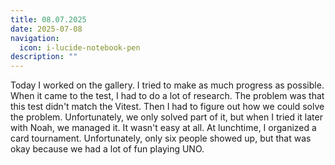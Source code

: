 ```yaml
---
title: 08.07.2025
date: 2025-07-08
navigation:
  icon: i-lucide-notebook-pen
description: ""
---
```


Today I worked on the gallery. I tried to make as much progress as possible. When it came to the test, I had to do a lot of research. The problem was that this test didn't match the Vitest. Then I had to figure out how we could solve the problem. Unfortunately, we only solved part of it, but when I tried it later with Noah, we managed it. It wasn't easy at all. At lunchtime, I organized a card tournament. Unfortunately, only six people showed up, but that was okay because we had a lot of fun playing UNO.

